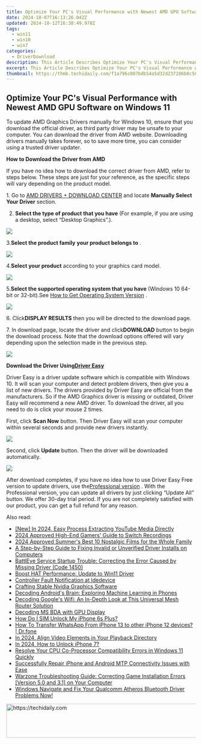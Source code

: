 ```yaml
---
title: Optimize Your PC's Visual Performance with Newest AMD GPU Software on Windows 11
date: 2024-10-07T16:13:26.042Z
updated: 2024-10-12T16:38:49.978Z
tags:
  - win11
  - win10
  - win7
categories:
  - DriverDownload
description: This Article Describes Optimize Your PC's Visual Performance with Newest AMD GPU Software on Windows 11
excerpt: This Article Describes Optimize Your PC's Visual Performance with Newest AMD GPU Software on Windows 11
thumbnail: https://thmb.techidaily.com/f1a796c007bdb54a5d32d237286b0c583ae30258c2ed2bd3a37271e2bf51c230.jpg
---
```


## Optimize Your PC's Visual Performance with Newest AMD GPU Software on Windows 11

To update AMD Graphics Drivers manually for Windows 10, ensure that you download the official driver, as third party driver may be unsafe to your computer. You can download the driver from AMD website. Downloading drivers manually takes forever, so to save more time, you can consider using a trusted driver updater.  
  
**How to Download the Driver from AMD**   
  
If you have no idea how to download the correct driver from AMD, refer to steps below. These steps are just for your reference, as the specific steps will vary depending on the product model.  
  
1\. Go to [AMD DRIVERS + DOWNLOAD CENTER](http://support.amd.com/en-us/download)  and locate **Manually Select Your Driver**  section.  
  
2. **Select the type of product that you have**  (For example, if you are using a desktop, select “Desktop Graphics”.).  
  
  
![](https://images.drivereasy.com/wp-content/uploads/2016/06/img_57564a26097b4.png)   
  
 3.**Select the product family** **your product belongs to** .  
  
![](https://images.drivereasy.com/wp-content/uploads/2016/06/img_57564a8ab699b.png)   
  
 4.**Select your product** according to your graphics card model.  
  
![](https://images.drivereasy.com/wp-content/uploads/2016/06/img_57564c44c34e3.png) 

  
 5.**Select the supported operating system that you have** (Windows 10 64-bit or 32-bit).See [How to Get Operating System Version](https://tools.techidaily.com/drivereasy/download/) .  
  
![](https://images.drivereasy.com/wp-content/uploads/2016/11/img_581a9fa6768b6.jpg) 

  
 6\. Click**DISPLAY RESULTS** then you will be directed to the download page.  
  
 7\. In download page, locate the driver and click**DOWNLOAD** button to begin the download process. Note that the download options offered will vary depending upon the selection made in the previous step.  
  
![](https://images.drivereasy.com/wp-content/uploads/2016/11/img_581a9fe2d7687.png) 

  
 **Download the Driver Using[Driver Easy](https://tools.techidaily.com/drivereasy/download/)**   
  
 Driver Easy is a driver update software which is compatible with Windows 10\. It will scan your computer and detect problem drivers, then give you a list of new drivers. The drivers provided by Driver Easy are official from the manufacturers. So if the AMD Graphics driver is missing or outdated, Driver Easy will recommend a new AMD driver. To download the driver, all you need to do is click your mouse 2 times.   
  
First, click **Scan Now**  button. Then Driver Easy will scan your computer within several seconds and provide new drivers instantly.  
  
  
![](https://images.drivereasy.com/wp-content/uploads/2017/04/img_58f09a777aa40.png) 

  
Second, click **Update** button. Then the driver will be downloaded automatically.   
  
![](https://images.drivereasy.com/wp-content/uploads/2017/04/img_58f09aa588d0d.jpg) 

  
 After download completes, if you have no idea how to use Driver Easy Free version to update drivers, use the[Professional version](https://tools.techidaily.com/drivereasy/download/) . With the Professional version, you can update all drivers by just clicking “Update All” button. We offer 30-day trial period. If you are not completely satisfied with our product, you can get a full refund for any reason.

<ins class="adsbygoogle"
     style="display:block"
     data-ad-format="autorelaxed"
     data-ad-client="ca-pub-7571918770474297"
     data-ad-slot="1223367746"></ins>

<ins class="adsbygoogle"
     style="display:block"
     data-ad-client="ca-pub-7571918770474297"
     data-ad-slot="8358498916"
     data-ad-format="auto"
     data-full-width-responsive="true"></ins>

<span class="atpl-alsoreadstyle">Also read:</span>
<div><ul>
<li><a href="https://facebook-record-videos.techidaily.com/new-in-2024-easy-process-extracting-youtube-media-directly/"><u>[New] In 2024, Easy Process Extracting YouTube Media Directly</u></a></li>
<li><a href="https://video-capture.techidaily.com/2024-approved-high-end-gamers-guide-to-switch-recordings/"><u>2024 Approved High-End Gamers' Guide to Switch Recordings</u></a></li>
<li><a href="https://fox-blue.techidaily.com/2024-approved-summers-best-10-nostalgic-films-for-the-whole-family/"><u>2024 Approved Summer's Best 10 Nostalgic Films for the Whole Family</u></a></li>
<li><a href="https://driver-error.techidaily.com/a-step-by-step-guide-to-fixing-invalid-or-unverified-driver-installs-on-computers/"><u>A Step-by-Step Guide to Fixing Invalid or Unverified Driver Installs on Computers</u></a></li>
<li><a href="https://driver-error.techidaily.com/battleye-service-startup-trouble-correcting-the-error-caused-by-missing-driver-code-1450/"><u>BattlEye Service Startup Trouble: Correcting the Error Caused by Missing Driver (Code 1450)</u></a></li>
<li><a href="https://driver-error.techidaily.com/boost-hat-performance-update-to-win11-driver/"><u>Boost HAT Performance: Update to Win11 Driver</u></a></li>
<li><a href="https://driver-error.techidaily.com/controller-fault-notification-at-idedevice/"><u>Controller Fault Notification at Idedevice</u></a></li>
<li><a href="https://driver-error.techidaily.com/crafting-stable-nvidia-graphics-software/"><u>Crafting Stable Nvidia Graphics Software</u></a></li>
<li><a href="https://tech-recovery.techidaily.com/decoding-androids-brain-exploring-machine-learning-in-phones/"><u>Decoding Android's Brain: Exploring Machine Learning in Phones</u></a></li>
<li><a href="https://buynow-reviews.techidaily.com/decoding-googles-wifi-an-in-depth-look-at-this-universal-mesh-router-solution/"><u>Decoding Google's Wifi: An In-Depth Look at This Universal Mesh Router Solution</u></a></li>
<li><a href="https://driver-error.techidaily.com/decoding-ms-bda-with-gpu-display/"><u>Decoding MS BDA with GPU Display</u></a></li>
<li><a href="https://sim-unlock.techidaily.com/how-do-i-sim-unlock-my-iphone-6s-plus-by-drfone-ios/"><u>How Do I SIM Unlock My iPhone 6s Plus?</u></a></li>
<li><a href="https://review-topics.techidaily.com/how-to-transfer-whatsapp-from-iphone-13-to-other-iphone-12-devices-drfone-by-drfone-transfer-whatsapp-from-ios-transfer-whatsapp-from-ios/"><u>How To Transfer WhatsApp From iPhone 13 to other iPhone 12 devices? | Dr.fone</u></a></li>
<li><a href="https://article-files.techidaily.com/in-2024-align-video-elements-in-your-playback-directory/"><u>In 2024, Align Video Elements in Your Playback Directory</u></a></li>
<li><a href="https://ios-unlock.techidaily.com/in-2024-how-to-unlock-iphone-7-by-drfone-ios/"><u>In 2024, How to Unlock iPhone 7?</u></a></li>
<li><a href="https://driver-error.techidaily.com/1721102799552-resolve-your-cpu-co-processor-compatibility-errors-in-windows-11-quickly/"><u>Resolve Your CPU Co-Processor Compatibility Errors in Windows 11 Quickly</u></a></li>
<li><a href="https://driver-error.techidaily.com/1721102331051-successfully-repair-iphone-and-android-mtp-connectivity-issues-with-ease/"><u>Successfully Repair iPhone and Android MTP Connectivity Issues with Ease</u></a></li>
<li><a href="https://win-able.techidaily.com/warzone-troubleshooting-guide-correcting-game-installation-errors-version-50-and-31-on-your-computer/"><u>Warzone Troubleshooting Guide: Correcting Game Installation Errors [Version 5.0 and 3.1] on Your Computer</u></a></li>
<li><a href="https://driver-error.techidaily.com/1721101803807-windows-navigate-and-fix-your-qualcomm-atheros-bluetooth-driver-problems-now/"><u>Windows Navigate and Fix Your Qualcomm Atheros Bluetooth Driver Problems Now!</u></a></li>
</ul></div>

<!-- affiliate ads begin -->
<a href="https://imp.i357552.net/c/5597632/863035/11832" target="_top" id="863035">
  <img src="//a.impactradius-go.com/display-ad/11832-863035" border="0" alt="https://techidaily.com" width="728" height="90"/>
</a>
<img height="0" width="0" src="https://imp.i357552.net/i/5597632/863035/11832" style="position:absolute;visibility:hidden;" border="0" />
<!-- affiliate ads end -->

